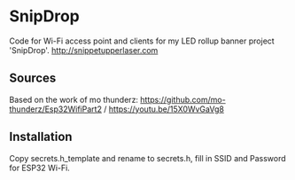 # SnipDrop
Code for Wi-Fi access point and clients for my LED rollup banner project 'SnipDrop'.
http://snippetupperlaser.com

## Sources
Based on the work of mo thunderz: https://github.com/mo-thunderz/Esp32WifiPart2 / https://youtu.be/15X0WvGaVg8

## Installation
Copy secrets.h_template and rename to secrets.h, fill in SSID and Password for ESP32 Wi-Fi.
